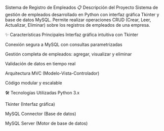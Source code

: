 Sistema de Registro de Empleados
📋 Descripción del Proyecto
Sistema de gestión de empleados desarrollado en Python con interfaz gráfica Tkinter y base de datos MySQL. Permite realizar operaciones CRUD (Crear, Leer, Actualizar, Eliminar) sobre los registros de empleados de una empresa.

✨ Características Principales
Interfaz gráfica intuitiva con Tkinter

Conexión segura a MySQL con consultas parametrizadas

Gestión completa de empleados: agregar, visualizar y eliminar

Validación de datos en tiempo real

Arquitectura MVC (Modelo-Vista-Controlador)

Código modular y escalable

🛠️ Tecnologías Utilizadas
Python 3.x

Tkinter (Interfaz gráfica)

MySQL Connector (Base de datos)

MySQL Server (Motor de base de datos)
